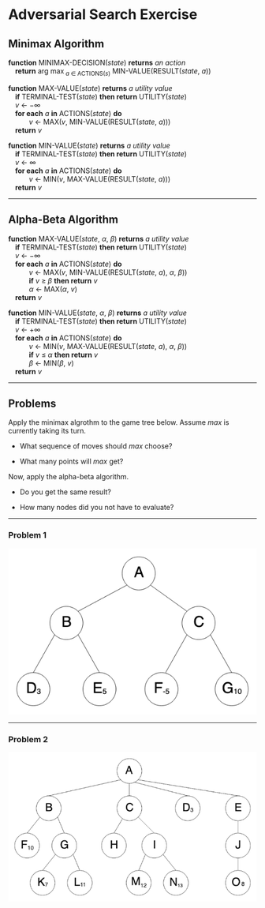 # Adversarial Search Exercise

## Minimax Algorithm

__function__ MINIMAX-DECISION(_state_) __returns__ _an action_  
&emsp;__return__ arg max<sub> _a_ &Element; ACTIONS(_s_)</sub> MIN\-VALUE(RESULT(_state_, _a_))  

__function__ MAX\-VALUE(_state_) __returns__ _a utility value_  
&emsp;__if__ TERMINAL\-TEST(_state_) __then return__ UTILITY(_state_)  
&emsp;_v_ &larr; &minus;&infin;  
&emsp;__for each__ _a_ __in__ ACTIONS(_state_) __do__  
&emsp;&emsp;&emsp;_v_ &larr; MAX(_v_, MIN\-VALUE(RESULT(_state_, _a_)))  
&emsp;__return__ _v_  

__function__ MIN\-VALUE(_state_) __returns__ _a utility value_  
&emsp;__if__ TERMINAL\-TEST(_state_) __then return__ UTILITY(_state_)  
&emsp;_v_ &larr; &infin;  
&emsp;__for each__ _a_ __in__ ACTIONS(_state_) __do__  
&emsp;&emsp;&emsp;_v_ &larr; MIN(_v_, MAX\-VALUE(RESULT(_state_, _a_)))  
&emsp;__return__ _v_

---

## Alpha-Beta Algorithm

__function__ MAX\-VALUE(_state_, _&alpha;_, _&beta;_) __returns__ _a utility value_  
&emsp;__if__ TERMINAL\-TEST(_state_) __then return__ UTILITY(_state_)  
&emsp;_v_ &larr; &minus;&infin;  
&emsp;__for each__ _a_ __in__ ACTIONS(_state_) __do__  
&emsp;&emsp;&emsp;_v_ &larr; MAX(_v_, MIN\-VALUE(RESULT(_state_, _a_), _&alpha;_, _&beta;_))  
&emsp;&emsp;&emsp;__if__ _v_ &ge; _&beta;_ __then return__ _v_  
&emsp;&emsp;&emsp;_&alpha;_ &larr; MAX(_&alpha;_, _v_)  
&emsp;__return__ _v_  

__function__ MIN\-VALUE(_state_, _&alpha;_, _&beta;_) __returns__ _a utility value_  
&emsp;__if__ TERMINAL\-TEST(_state_) __then return__ UTILITY(_state_)  
&emsp;_v_ &larr; &plus;&infin;  
&emsp;__for each__ _a_ __in__ ACTIONS(_state_) __do__  
&emsp;&emsp;&emsp;_v_ &larr; MIN(_v_, MAX\-VALUE(RESULT(_state_, _a_), _&alpha;_, _&beta;_))  
&emsp;&emsp;&emsp;__if__ _v_ &le; _&alpha;_ __then return__ _v_  
&emsp;&emsp;&emsp;_&beta;_ &larr; MIN(_&beta;_, _v_)  
&emsp;__return__ _v_  

---

## Problems

Apply the minimax algrothm to the game tree below.  Assume _max_ is currently taking its turn.  

* What sequence of moves should _max_ choose?  

* What many points will _max_ get?  

Now, apply the alpha-beta algorithm.

* Do you get the same result?

* How many nodes did you not have to evaluate?

---

### Problem 1

![Minimax problem 1](./images/minimax-1.png)

---

### Problem 2

![Minimax problem 1](./images/minimax-2.png)
